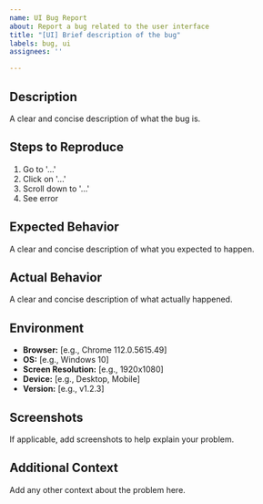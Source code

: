 ```yaml
---
name: UI Bug Report
about: Report a bug related to the user interface
title: "[UI] Brief description of the bug"
labels: bug, ui
assignees: ''

---
```


## **Description**
A clear and concise description of what the bug is.

## **Steps to Reproduce**
1. Go to '...'
2. Click on '...'
3. Scroll down to '...'
4. See error

## **Expected Behavior**
A clear and concise description of what you expected to happen.

## **Actual Behavior**
A clear and concise description of what actually happened.

## **Environment**
- **Browser:** [e.g., Chrome 112.0.5615.49]
- **OS:** [e.g., Windows 10]
- **Screen Resolution:** [e.g., 1920x1080]
- **Device:** [e.g., Desktop, Mobile]
- **Version:** [e.g., v1.2.3]

## **Screenshots**
If applicable, add screenshots to help explain your problem.

## **Additional Context**
Add any other context about the problem here.
